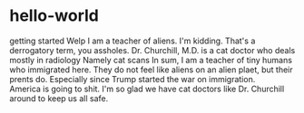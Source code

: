 # hello-world
getting started
Welp
I am a teacher of aliens. 
I'm kidding. That's a derrogatory term, you assholes.
Dr. Churchill, M.D. is a cat doctor who deals mostly in radiology 
Namely cat scans
In sum, I am a teacher of tiny humans who immigrated here. They do not feel like aliens on an alien plaet, but their prents do. 
Especially since Trump started the war on immigration.  
America is going to shit. 
I'm so glad we have cat doctors like Dr. Churchill around to keep us all safe.
